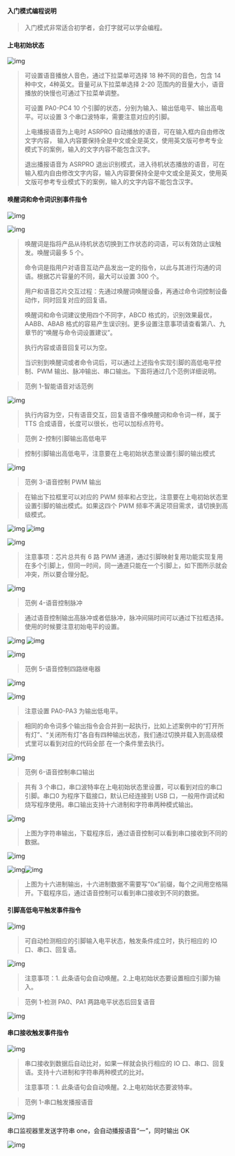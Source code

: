 #### 入门模式编程说明 <!-- {docsify-ignore} -->



> 入门模式非常适合初学者，会打字就可以学会编程。

 

#### 上电初始状态 <!-- {docsify-ignore} -->



![img](ASRPRO编程手册.assets/wps489.jpg) 

 

> 可设置语音播放人音色，通过下拉菜单可选择 18 种不同的音色，包含 14 种中文，4种英文。音量可从下拉菜单选择 2-20 范围内的音量大小，语音播放的快慢也可通过下拉菜单调整。
>
> 可设置 PA0-PC4 10 个引脚的状态，分别为输入、输出低电平、输出高电平。可以设置 3 个串口波特率，需要注意对应的引脚。
>
> 上电播报语音为上电时 ASRPRO 自动播放的语音，可在输入框内自由修改文字内容， 输入内容要保持全是中文或全是英文，使用英文版可参考专业模式下的案例，输入的文字内容不能包含汉字。
>
> 退出播报语音为 ASRPRO 退出识别模式，进入待机状态播放的语音，可在输入框内自由修改文字内容，输入内容要保持全是中文或全是英文，使用英文版可参考专业模式下的案例，输入的文字内容不能包含汉字。

 

#### 唤醒词和命令词识别事件指令 <!-- {docsify-ignore} -->



![img](ASRPRO编程手册.assets/wps490.jpg)                                                                                  

![img](ASRPRO编程手册.assets/wps491.jpg) 



> 唤醒词是指将产品从待机状态切换到工作状态的词语，可以有效防止误触发。唤醒词最多 5 个。
>
> 命令词是指用户对语音互动产品发出一定的指令，以此与其进行沟通的词语。根据芯片容量的不同，最大可以设置 300 个。
>
> 用户和语音芯片交互过程：先通过唤醒词唤醒设备，再通过命令词控制设备动作，同时回复对应的回复语。
>
> 唤醒词和命令词建议使用四个不同字，ABCD 格式的，识别效果最优，AABB、ABAB 格式的容易产生误识别。更多设置注意事项请查看第八、九章节的“唤醒与命令词设置建议”。
>
> 执行内容或语音回复可以为空。
>
> 当识别到唤醒词或者命令词后，可以通过上述指令实现引脚的高低电平控制、PWM 输出、脉冲输出、串口输出。下面将通过几个范例详细说明。

 

> 范例 1-智能语音对话范例

![img](ASRPRO编程手册.assets/wps492.jpg) 

> 执行内容为空，只有语音交互，回复语音不像唤醒词和命令词一样，属于 TTS 合成语音，长度可以很长，也可以加标点符号。



> 范例 2-控制引脚输出高低电平

> 控制引脚输出高低电平，注意要在上电初始状态里设置引脚的输出模式

![img](ASRPRO编程手册.assets/wps493.png) 

 

> 范例 3-语音控制 PWM 输出

> 在输出下拉框里可以对应的 PWM 频率和占空比，注意要在上电初始状态里设置引脚的输出模式。如果这四个 PWM 频率不满足项目需求，请切换到高级模式。

![img](ASRPRO编程手册.assets/wps494.jpg) ![img](ASRPRO编程手册.assets/wps495.jpg)

![img](ASRPRO编程手册.assets/wps496.png) 



> 注意事项：芯片总共有 6 路 PWM 通道，通过引脚映射复用功能实现复用在多个引脚上，但同一时间，同一通道只能在一个引脚上，如下图所示就会冲突，所以要合理分配。
>

![img](ASRPRO编程手册.assets/wps497.png) 

 

> 范例 4-语音控制脉冲
>

> 通过语音控制输出高脉冲或者低脉冲，脉冲间隔时间可以通过下拉框选择。使用的时候要注意初始电平的设置。
>



![img](ASRPRO编程手册.assets/wps498.jpg) ![img](ASRPRO编程手册.assets/wps499.jpg)

![img](ASRPRO编程手册.assets/wps500.png) 

 

> 范例 5-语音控制四路继电器
>

![img](ASRPRO编程手册.assets/wps501.jpg)

![img](ASRPRO编程手册.assets/wps502.png) 



> 注意设置 PA0-PA3 为输出低电平。 
>

> 相同的命令词多个输出指令会合并到一起执行，比如上述案例中的“打开所有灯”、“关闭所有灯”各自有四种输出状态，我们通过切换并载入到高级模式里可以看到对应的代码全部 在一个条件里去执行。
>

![img](ASRPRO编程手册.assets/wps503.png) 



> 范例 6-语音控制串口输出
>

> 共有 3 个串口，串口波特率在上电初始状态里设置，可以看到对应的串口引脚。串口0 为程序下载接口，默认已经连接到 USB 口，一般用作调试和烧写程序使用。串口输出支持十六进制和字符串两种模式输出。
>

![img](ASRPRO编程手册.assets/wps504.png) 

> 上图为字符串输出，下载程序后，通过语音控制可以看到串口接收到不同的数据。
>

![img](ASRPRO编程手册.assets/wps505.png)

![img](ASRPRO编程手册.assets/wps506.png)![img](ASRPRO编程手册.assets/wps507.jpg) 

> 上图为十六进制输出，十六进制数据不需要写“0x”前缀，每个之间用空格隔开。下载程序后，通过语音控制可以看到串口接收到不同的数据。
>



#### 引脚高低电平触发事件指令 <!-- {docsify-ignore} -->

![img](ASRPRO编程手册.assets/wps508.jpg)  

> 可自动检测相应的引脚输入电平状态，触发条件成立时，执行相应的 IO 口、串口、回复语。
>

![img](ASRPRO编程手册.assets/wps509.jpg) 

> 注意事项：1. 此条语句会自动唤醒。2.上电初始状态要设置相应引脚为输入。



> 范例 1-检测 PA0、PA1 两路电平状态后回复语音

![img](ASRPRO编程手册.assets/wps510.jpg) 

 

#### 串口接收触发事件指令 <!-- {docsify-ignore} -->

![img](ASRPRO编程手册.assets/wps511.jpg)

> 串口接收到数据后自动比对，如果一样就会执行相应的 IO 口、串口、回复语。支持十六进制和字符串两种模式的比对。
>
> 注意事项：1. 此条语句会自动唤醒。2.上电初始状态要波特率。

> 范例 1-串口触发播报语音

![img](ASRPRO编程手册.assets/wps512.png) 

 串口监视器里发送字符串 one，会自动播报语音“一”，同时输出 OK

![img](ASRPRO编程手册.assets/wps513.jpg)
